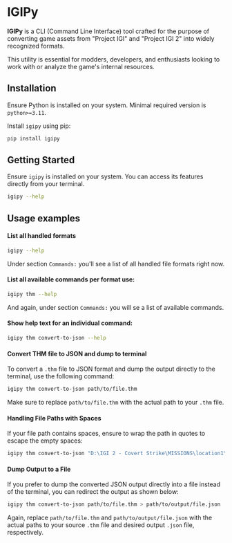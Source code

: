 # IGIPy

**IGIPy** is a CLI (Command Line Interface) tool crafted for the purpose of converting game assets from "Project IGI" and "Project IGI 2" into widely recognized formats.

This utility is essential for modders, developers, and enthusiasts looking to work with or analyze the game's internal resources.

## Installation

Ensure Python is installed on your system. Minimal required version is `python>=3.11`.

Install `igipy` using pip:

```bash
pip install igipy
```

## Getting Started

Ensure `igipy` is installed on your system. You can access its features directly from your terminal.

```bash
igipy --help
```

## Usage examples

#### List all handled formats

```bash
igipy --help
```

Under section `Commands:` you'll see a list of all handled file formats right now.

#### List all available commands per format use:

```bash
igipy thm --help
```

And again, under section `Commands:` you will se a list of available commands.

#### Show help text for an individual command:

```bash
igipy thm convert-to-json --help
```

#### Convert THM file to JSON and dump to terminal

To convert a `.thm` file to JSON format and dump the output directly to the terminal, use the following command:

```bash
igipy thm convert-to-json path/to/file.thm
```

Make sure to replace `path/to/file.thm` with the actual path to your `.thm` file.

#### Handling File Paths with Spaces

If your file path contains spaces, ensure to wrap the path in quotes to escape the empty spaces:

```bash
igipy thm convert-to-json "D:\IGI 2 - Covert Strike\MISSIONS\location1\level1\heightmaps\heightmaps000.thm"
```

#### Dump Output to a File
If you prefer to dump the converted JSON output directly into a file instead of the terminal, you can redirect the output as shown below:

```bash
igipy thm convert-to-json path/to/file.thm > path/to/output/file.json
```

Again, replace `path/to/file.thm` and `path/to/output/file.json` with the actual paths to your source `.thm` file and desired output `.json` file, respectively.

